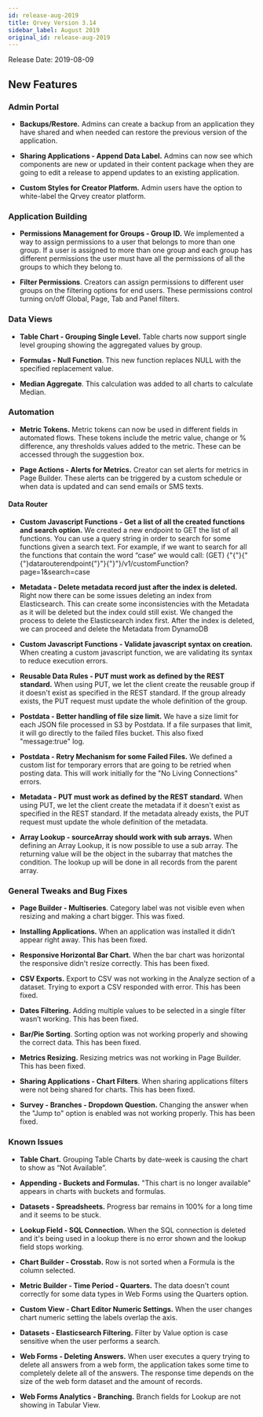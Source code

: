 ```yaml
---
id: release-aug-2019
title: Qrvey Version 3.14
sidebar_label: August 2019
original_id: release-aug-2019
---
```

<div style={{textAlign: "justify"}}/>
Release Date: 2019-08-09

## New Features

### Admin Portal

-   **Backups/Restore.** Admins can create a backup from an application they have shared and when needed can restore the previous version of the application.  

-   **Sharing Applications - Append Data Label.** Admins can now see which components are new or updated in their content package when they are going to edit a release to append updates to an existing application.  

-   **Custom Styles for Creator Platform.** Admin users have the option to white-label the Qrvey creator platform. 

### Application Building

-   **Permissions Management for Groups - Group ID.** We implemented a way to assign permissions to a user that belongs to more than one group. If a user is assigned to more than one group and each group has different permissions the user must have all the permissions of all the groups to which they belong to.  

-   **Filter Permissions**. Creators can assign permissions to different user groups on the filtering options for end users. These permissions control turning on/off Global, Page, Tab and Panel filters. 

### Data Views

-   **Table Chart - Grouping Single Level.** Table charts now support single level grouping showing the aggregated values by group. 

-   **Formulas - Null Function**. This new function replaces NULL with the specified replacement value. 

-   **Median Aggregate**. This calculation was added to all charts to calculate Median.

### Automation

-   **Metric Tokens.** Metric tokens can now be used in different fields in automated flows. These tokens include the metric value, change or % difference, any thresholds values added to the metric. These can be accessed through the suggestion box. 

-   **Page Actions - Alerts for Metrics.** Creator can set alerts for metrics in Page Builder. These alerts can be triggered by a custom schedule or when data is updated and can send emails or SMS texts.  

#### Data Router

-   **Custom Javascript Functions - Get a list of all the created functions and search option.** We created a new endpoint to GET the list of all functions. You can use a query string in order to search for some functions given a search text. For example, if we want to search for all the functions that contain the word “case“ we would call:
    (GET) {"{"}{"{"}datarouterendpoint{"}"}{"}"}/v1/customFunction?page=1&search=case 

-   **Metadata - Delete metadata record just after the index is deleted.** Right now there can be some issues deleting an index from Elasticsearch. This can create some inconsistencies with the Metadata as it will be deleted but the index could still exist. We changed the process to delete the Elasticsearch index first. After the index is deleted, we can proceed and delete the Metadata from DynamoDB 

-   **Custom Javascript Functions - Validate javascript syntax on creation.** When creating a custom javascript function, we are validating its syntax to reduce execution errors. 

-   **Reusable Data Rules - PUT must work as defined by the REST standard.** When using PUT, we let the client create the reusable group if it doesn't exist as specified in the REST standard. If the group already exists, the PUT request must update the whole definition of the group. 

-   **Postdata - Better handling of file size limit.** We have a size limit for each JSON file processed in S3 by Postdata. If a file surpases that limit, it will go directly to the failed files bucket. This also fixed "message:true" log. 

-   **Postdata - Retry Mechanism for some Failed Files.** We defined a custom list for temporary errors that are going to be retried when posting data. This will work initially for the "No Living Connections" errors. 

-   **Metadata - PUT must work as defined by the REST standard.** When using PUT, we let the client create the metadata if it doesn't exist as specified in the REST standard. If the metadata already exists, the PUT request must update the whole definition of the metadata. 

-   **Array Lookup - sourceArray should work with sub arrays.** When defining an Array Lookup, it is now possible to use a sub array. The returning value will be the object in the subarray that matches the condition. The lookup up will be done in all records from the parent array. 

### **General Tweaks and Bug Fixes**

-   **Page Builder - Multiseries**. Category label was not visible even when resizing and making a chart bigger. This was fixed. 

-   **Installing Applications.** When an application was installed it didn’t appear right away. This has been fixed. 

-   **Responsive Horizontal Bar Chart.** When the bar chart was horizontal the responsive didn't resize correctly. This has been fixed. 

-   **CSV Exports.** Export to CSV was not working in the Analyze section of a dataset. Trying to export a CSV responded with error. This has been fixed. 

-   **Dates Filtering.** Adding multiple values to be selected in a single filter wasn’t working. This has been fixed. 

-   **Bar/Pie Sorting**. Sorting option was not working properly and showing the correct data. This has been fixed.

-   **Metrics Resizing.** Resizing metrics was not working in Page Builder. This has been fixed. 

-   **Sharing Applications - Chart Filters**. When sharing applications filters were not being shared for charts. This has been fixed. 

-   **Survey - Branches - Dropdown Question.** Changing the answer when the "Jump to" option is enabled was not working properly. This has been fixed.

### **Known Issues**

-   **Table Chart.** Grouping Table Charts by date-week is causing the chart to show as “Not Available”. 

-   **Appending - Buckets and Formulas.** "This chart is no longer available" appears in charts with buckets and formulas. 

-   **Datasets - Spreadsheets.** Progress bar remains in 100% for a long time and it seems to be stuck. 

-   **Lookup Field - SQL Connection.** When the SQL connection is deleted and it's being used in a lookup there is no error shown and the lookup field stops working. 

-   **Chart Builder - Crosstab.** Row is not sorted when a Formula is the column selected. 

-   **Metric Builder - Time Period - Quarters.** The data doesn't count correctly for some data types in Web Forms using the Quarters option. 

-   **Custom View - Chart Editor Numeric Settings.** When the user changes chart numeric setting the labels overlap the axis. 

-   **Datasets - Elasticsearch Filtering.** Filter by Value option is case sensitive when the user performs a search.  

-   **Web Forms - Deleting Answers.** When user executes a query trying to delete all answers from a web form, the application takes some time to completely delete all of the answers. The response time depends on the size of the web form dataset and the amount of records. 

-   **Web Forms Analytics - Branching.** Branch fields for Lookup are not showing in Tabular View.
